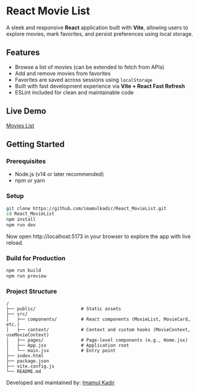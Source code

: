 # React Movie List

A sleek and responsive **React** application built with **Vite**, allowing users to explore movies, mark favorites, and persist preferences using local storage.

## Features

- Browse a list of movies (can be extended to fetch from APIs)
- Add and remove movies from favorites
- Favorites are saved across sessions using `localStorage`
- Built with fast development experience via **Vite + React Fast Refresh**
- ESLint included for clean and maintainable code

## Live Demo

[Movies List](https://movies-list-imamul.vercel.app/)

## Getting Started

### Prerequisites

- Node.js (v14 or later recommended)
- npm or yarn

### Setup

```bash
git clone https://github.com/imamulkadir/React_MovieList.git
cd React_MovieList
npm install
npm run dev
```

Now open http://localhost:5173 in your browser to explore the app with live reload.

### Build for Production

```bash
npm run build
npm run preview
```

### Project Structure

```
/
├── public/                 # Static assets
├── src/
│   ├── components/         # React components (MovieList, MovieCard, etc.)
│   ├── context/            # Context and custom hooks (MovieContext, useMovieContext)
│   ├── pages/              # Page-level components (e.g., Home.jsx)
│   ├── App.jsx             # Application root
│   └── main.jsx            # Entry point
├── index.html
├── package.json
├── vite.config.js
└── README.md
```

Developed and maintained by: [Imamul Kadir](https://www.linkedin.com/in/imamulkadir)
